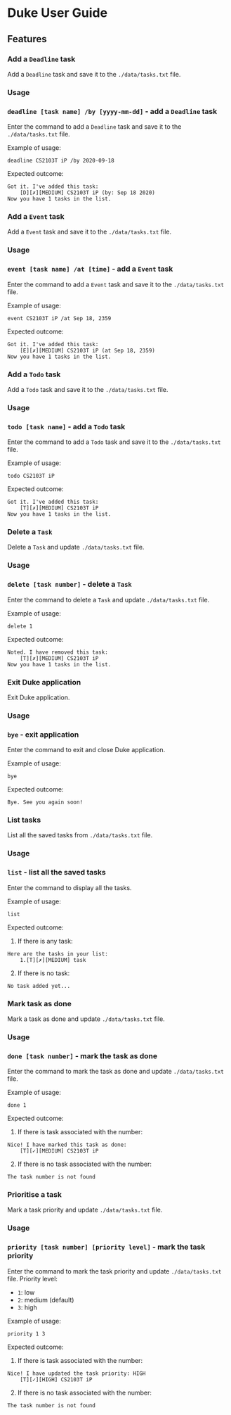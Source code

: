 # Duke User Guide

## Features

### Add a `Deadline` task

Add a `Deadline` task and save it to the `./data/tasks.txt` file.

### Usage

### `deadline [task name] /by [yyyy-mm-dd]` - add a `Deadline` task

Enter the command to add a `Deadline` task and save it to the `./data/tasks.txt` file.

Example of usage:

`deadline CS2103T iP /by 2020-09-18`

Expected outcome:

```console
Got it. I've added this task:
    [D][✗][MEDIUM] CS2103T iP (by: Sep 18 2020)
Now you have 1 tasks in the list.
```

### Add a `Event` task

Add a `Event` task and save it to the `./data/tasks.txt` file.

### Usage

### `event [task name] /at [time]` - add a `Event` task

Enter the command to add a `Event` task and save it to the `./data/tasks.txt` file.

Example of usage:

`event CS2103T iP /at Sep 18, 2359`

Expected outcome:

```console
Got it. I've added this task:
    [E][✗][MEDIUM] CS2103T iP (at Sep 18, 2359)
Now you have 1 tasks in the list.
```

### Add a `Todo` task

Add a `Todo` task and save it to the `./data/tasks.txt` file.

### Usage

### `todo [task name]` - add a `Todo` task

Enter the command to add a `Todo` task and save it to the `./data/tasks.txt` file.

Example of usage:

`todo CS2103T iP`

Expected outcome:

```console
Got it. I've added this task:
    [T][✗][MEDIUM] CS2103T iP
Now you have 1 tasks in the list.
```

### Delete a `Task`

Delete a `Task` and update `./data/tasks.txt` file.

### Usage

### `delete [task number]` - delete a `Task`

Enter the command to delete a `Task` and update `./data/tasks.txt` file.

Example of usage:

`delete 1`

Expected outcome:

```console
Noted. I have removed this task:
    [T][✗][MEDIUM] CS2103T iP
Now you have 1 tasks in the list.
```

### Exit Duke application

Exit Duke application.

### Usage

### `bye` - exit application

Enter the command to exit and close Duke application.

Example of usage:

`bye`

Expected outcome:

```console
Bye. See you again soon!
```

### List tasks

List all the saved tasks from `./data/tasks.txt` file.

### Usage

### `list` - list all the saved tasks

Enter the command to display all the tasks.

Example of usage:

`list`

Expected outcome:

1. If there is any task:

```console
Here are the tasks in your list:
    1.[T][✗][MEDIUM] task
```

2. If there is no task:

```console
No task added yet...
```

### Mark task as done

Mark a task as done and update `./data/tasks.txt` file.

### Usage

### `done [task number]` - mark the task as done

Enter the command to mark the task as done and update `./data/tasks.txt` file.

Example of usage:

`done 1`

Expected outcome:

1. If there is task associated with the number:

```console
Nice! I have marked this task as done:
    [T][✓][MEDIUM] CS2103T iP
```

2. If there is no task associated with the number:

```console
The task number is not found
```

### Prioritise a task

Mark a task priority and update `./data/tasks.txt` file.

### Usage

### `priority [task number] [priority level]` - mark the task priority

Enter the command to mark the task priority and update `./data/tasks.txt` file.
Priority level:

- `1`: low
- `2`: medium (default)
- `3`: high

Example of usage:

`priority 1 3`

Expected outcome:

1. If there is task associated with the number:

```console
Nice! I have updated the task priority: HIGH
    [T][✓][HIGH] CS2103T iP
```

2. If there is no task associated with the number:

```console
The task number is not found
```
